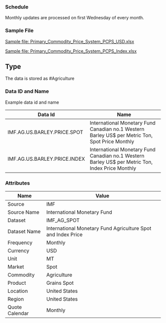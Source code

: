 ### Schedule

Monthly updates are processed on first Wednesday of every month.

### Sample File

[Sample file: Primary_Commodity_Price_System_PCPS_USD.xlsx](pathname:///file-samples/Primary_Commodity_Price_System_PCPS_USD.xlsx)

[Sample file: Primary_Commodity_Price_System_PCPS_Index.xlsx](pathname:///file-samples/Primary_Commodity_Price_System_PCPS_Index.xlsx)

## Type

The data is stored as #Agriculture

### Data ID and Name

Example data id and name

|**Data Id**|**Name**|
|-|-|
|IMF.AG.US.BARLEY.PRICE.SPOT|International Monetary Fund Canadian no.1 Western Barley US$ per Metric Ton, Spot Price Monthly|
|IMF.AG.US.BARLEY.PRICE.INDEX|International Monetary Fund Canadian no.1 Western Barley US$ per Metric Ton, Index Price Monthly|

### Attributes

|Name|Value|
|-|-|
|Source|IMF|
|Source Name|International Monetary Fund|
|Dataset|IMF_AG_SPOT|
|Dataset Name|International Monetary Fund Agriculture Spot and Index Price|
|Frequency|Monthly|
|Currency|USD|
|Unit|MT|
|Market|Spot|
|Commodity|Agriculture|
|Product|Grains Spot|
|Location|United States|
|Region|United States|
|Quote Calendar|Monthly|